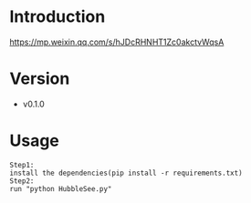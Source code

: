 # Introduction
https://mp.weixin.qq.com/s/hJDcRHNHT1Zc0akctvWqsA

# Version
- v0.1.0

# Usage
```
Step1:
install the dependencies(pip install -r requirements.txt)
Step2:
run "python HubbleSee.py"
```